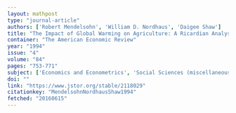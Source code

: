 ```yaml
---
layout: mathpost
type: "journal-article"
authors: ['Robert Mendelsohn', 'William D. Nordhaus', 'Daigee Shaw']
title: "The Impact of Global Warming on Agriculture: A Ricardian Analysis"
container: "The American Economic Review"
year: "1994"
issue: "4"
volume: "84"
pages: "753-771"
subject: ['Economics and Econometrics', 'Social Sciences (miscellaneous)']
doi: ""
link: "https://www.jstor.org/stable/2118029"
citationkey: "MendelsohnNordhausShaw1994"
fetched: "20160615"
---
```


